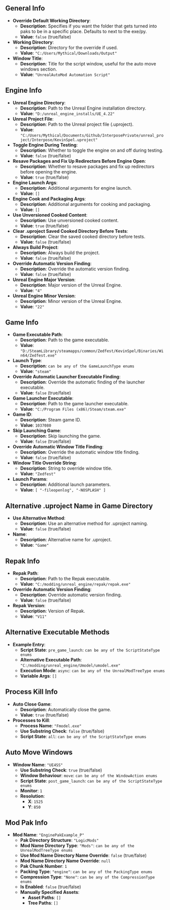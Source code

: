 ## General Info
- **Override Default Working Directory**: 
  - **Description**: Specifies if you want the folder that gets turned into paks to be in a specific place. Defaults to next to the exe/py.
  - **Value**: `false` (true/false)
- **Working Directory**:
  - **Description**: Directory for the override if used.
  - **Value**: `"C:/Users/Mythical/Downloads/Output"`
- **Window Title**:
  - **Description**: Title for the script window, useful for the auto move windows section.
  - **Value**: `"UnrealAutoMod Automation Script"`

## Engine Info
- **Unreal Engine Directory**:
  - **Description**: Path to the Unreal Engine installation directory.
  - **Value**: `"D:/unreal_engine_installs/UE_4.22"`
- **Unreal Project File**:
  - **Description**: Path to the Unreal project file (.uproject).
  - **Value**: `"C:/Users/Mythical/Documents/Github/InterposePrivate/unreal_project/Interpose/KevinSpel.uproject"`
- **Toggle Engine During Testing**:
  - **Description**: Whether to toggle the engine on and off during testing.
  - **Value**: `false` (true/false)
- **Resave Packages and Fix Up Redirectors Before Engine Open**:
  - **Description**: Whether to resave packages and fix up redirectors before opening the engine.
  - **Value**: `true` (true/false)
- **Engine Launch Args**:
  - **Description**: Additional arguments for engine launch.
  - **Value**: `[]`
- **Engine Cook and Packaging Args**:
  - **Description**: Additional arguments for cooking and packaging.
  - **Value**: `[]`
- **Use Unversioned Cooked Content**:
  - **Description**: Use unversioned cooked content.
  - **Value**: `true` (true/false)
- **Clear .uproject Saved Cooked Directory Before Tests**:
  - **Description**: Clear the saved cooked directory before tests.
  - **Value**: `false` (true/false)
- **Always Build Project**:
  - **Description**: Always build the project.
  - **Value**: `false` (true/false)
- **Override Automatic Version Finding**:
  - **Description**: Override the automatic version finding.
  - **Value**: `false` (true/false)
- **Unreal Engine Major Version**:
  - **Description**: Major version of the Unreal Engine.
  - **Value**: `"4"`
- **Unreal Engine Minor Version**:
  - **Description**: Minor version of the Unreal Engine.
  - **Value**: `"22"`

## Game Info
- **Game Executable Path**:
  - **Description**: Path to the game executable.
  - **Value**: `"D:/SteamLibrary/steamapps/common/Zedfest/KevinSpel/Binaries/Win64/Zedfest.exe"`
- **Launch Type**:
  - **Description**: `can be any of the GameLaunchType enums`
  - **Value**: `"steam"`
- **Override Automatic Launcher Executable Finding**:
  - **Description**: Override the automatic finding of the launcher executable.
  - **Value**: `false` (true/false)
- **Game Launcher Executable**:
  - **Description**: Path to the game launcher executable.
  - **Value**: `"C:/Program Files (x86)/Steam/steam.exe"`
- **Game ID**:
  - **Description**: Steam game ID.
  - **Value**: `1037080`
- **Skip Launching Game**:
  - **Description**: Skip launching the game.
  - **Value**: `false` (true/false)
- **Override Automatic Window Title Finding**:
  - **Description**: Override the automatic window title finding.
  - **Value**: `false` (true/false)
- **Window Title Override String**:
  - **Description**: String to override window title.
  - **Value**: `"Zedfest"`
- **Launch Params**:
  - **Description**: Additional launch parameters.
  - **Value**: `[
      "-fileopenlog",
      "-NOSPLASH"
    ]`

## Alternative .uproject Name in Game Directory
- **Use Alternative Method**:
  - **Description**: Use an alternative method for .uproject naming.
  - **Value**: `false` (true/false)
- **Name**:
  - **Description**: Alternative name for .uproject.
  - **Value**: `"Game"`

## Repak Info
- **Repak Path**:
  - **Description**: Path to the Repak executable.
  - **Value**: `"C:/modding/unreal_engine/repak/repak.exe"`
- **Override Automatic Version Finding**:
  - **Description**: Override automatic version finding.
  - **Value**: `false` (true/false)
- **Repak Version**:
  - **Description**: Version of Repak.
  - **Value**: `"V11"`

## Alternative Executable Methods
- **Example Entry**:
  - **Script State**: `pre_game_launch`: `can be any of the ScriptStateType enums`
  - **Alternative Executable Path**: `"C:/modding/unreal_engine/Umodel/umodel.exe"`
  - **Execution Mode**: `async`: `can be any of the UnrealModTreeType enums`
  - **Variable Args**: `[]`

## Process Kill Info
- **Auto Close Game**:
  - **Description**: Automatically close the game.
  - **Value**: `true` (true/false)
- **Processes to Kill**:
  - **Process Name**: `"Fmodel.exe"`
  - **Use Substring Check**: `false` (true/false)
  - **Script State**: `all`: `can be any of the ScriptStateType enums`

## Auto Move Windows
- **Window Name**: `"UE4SS"`
  - **Use Substring Check**: `true` (true/false)
  - **Window Behaviour**: `move`: `can be any of the WindowAction enums`
  - **Script State**: `post_game_launch`: `can be any of the ScriptStateType enums`
  - **Monitor**: `1`
  - **Resolution**:
    - **X**: `1525`
    - **Y**: `850`

## Mod Pak Info
- **Mod Name**: `"EnginePakExample_P"`
  - **Pak Directory Structure**: `"LogicMods"`
  - **Mod Name Directory Type**: `"Mods"`: `can be any of the UnrealModTreeType enums`
  - **Use Mod Name Directory Name Override**: `false` (true/false)
  - **Mod Name Directory Name Override**: `null`
  - **Pak Chunk Number**: `1`
  - **Packing Type**: `"engine"`: `can be any of the PackingType enums`
  - **Compression Type**: `"None"`: `can be any of the CompressionType enums`
  - **Is Enabled**: `false` (true/false)
  - **Manually Specified Assets**:
    - **Asset Paths**: `[]`
    - **Tree Paths**: `[]`
